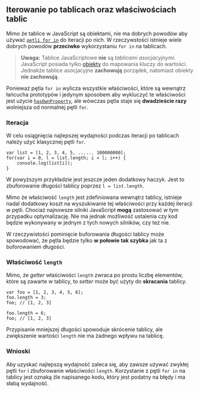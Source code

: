 ## Iterowanie po tablicach oraz właściwościach tablic

Mimo że tablice w JavaScript są obiektami, nie ma dobrych powodów aby używać 
[`pętli for in`](#object.forinloop) do iteracji po nich. W rzeczywstości istnieje 
wiele dobrych powodów **przeciwko** wykorzystaniu `for in` na tablicach.

> **Uwaga:** Tablice JavaScriptowe **nie** są *tablicami asocjacyjnymi*. JavaScript
> posiada tylko [obiekty](#object.general) do mapowania kluczy do wartości. Jednakże 
> tablice asocjacyjne **zachowują** porządek, natomiast obiekty **nie zachowują**.

Ponieważ pętla `for in` wylicza wszystkie właściwości, które są wewnątrz 
łańcucha prototypów i jedynym sposobem aby wykluczyć te właściwości jest użycie 
[`hasOwnProperty`](#object.hasownproperty), ale wówczas pętla staje się 
**dwadzieście razy** wolniejsza od normalnej pętli `for`.

### Iteracja

W celu osiągnięcia najlepszej wydajności podczas iteracji po tablicach należy 
użyć klasycznej pętli `for`.

    var list = [1, 2, 3, 4, 5, ...... 100000000];
    for(var i = 0, l = list.length; i < l; i++) {
        console.log(list[i]);
    }

W powyższym przykładzie jest jeszcze jeden dodatkowy haczyk. Jest to zbuforowanie 
długości tablicy poprzez `l = list.length`.

Mimo że właściwość `length` jest zdefiniowana wewnątrz tablicy, istnieje nadal 
dodatkowy koszt na wyszukiwanie tej właściwości przy każdej iteracji w pętli. 
Chociaż najnowsze silniki JavaScript **mogą** zastosować w tym 
przypadku optymalizację. Nie ma jednak możliwość ustalenia czy kod będzie wykonywany w jednym 
z tych nowych silników, czy też nie.

W rzeczywistości pominięcie buforowania długości tablicy może spowodować, że pętla 
będzie tylko **w połowie tak szybka** jak ta z buforowaniem długości.

### Właściwość `length`

Mimo, że *getter* właściwości `length` zwraca po prostu liczbę elementów, które są 
zawarte w tablicy, to *setter* może być użyty do **skracania** tablicy.

    var foo = [1, 2, 3, 4, 5, 6];
    foo.length = 3;
    foo; // [1, 2, 3]

    foo.length = 6;
    foo; // [1, 2, 3]

Przypisanie mniejszej długości spowoduje skrócenie tablicy, ale zwiększenie wartości 
`length` nie ma żadnego wpływu na tablicę.

### Wnioski

Aby uzyskać najlepszą wydajność zaleca się, aby zawsze używać zwykłej pętli `for`
i zbuforowanie właściwości `length`. Korzystanie z pętli `for in` na tablicy jest 
oznaką źle napisanego kodu, który jest podatny na błędy i ma słabą wydajność.

